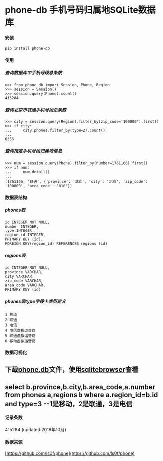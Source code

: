 # phone-db 手机号码归属地SQLite数据库

#### 安装
```
pip install phone-db
```

#### 使用
##### 查询数据库中手机号段总条数
```
>>> from phone_db import Session, Phone, Region
>>> session = Session()
>>> session.query(Phone).count()
415284
```

##### 查询北京市联通手机号段总条数
```
>>> city = session.query(Region).filter_by(zip_code='100000').first()
>>> if city:
...     city.phones.filter_by(type=2).count()
...
6355
```

##### 查询指定手机号段归属地信息
```
>>> num = session.query(Phone).filter_by(number=1761166).first()
>>> if num:
...     num.detail()
...
(1761166, '联通', {'province': '北京', 'city': '北京', 'zip_code': '100000', 'area_code': '010'})
```

#### 数据表结构

##### phones表
```
id INTEGER NOT NULL,
number INTEGER,
type INTEGER,
region_id INTEGER,
PRIMARY KEY (id),
FOREIGN KEY(region_id) REFERENCES regions (id)
```

##### regions表
```
id INTEGER NOT NULL,
province VARCHAR,
city VARCHAR,
zip_code VARCHAR,
area_code VARCHAR,
PRIMARY KEY (id)
```

##### phones表type字段卡类型定义
```
1 移动
2 联通
3 电信
4 电信虚拟运营商
5 联通虚拟运营商
6 移动虚拟运营商
```

#### 数据可视化
下载[phone.db](https://raw.githubusercontent.com/lalala223/phone-db/master/phone_db/phone.db)文件，使用[sqlitebrowser](https://github.com/sqlitebrowser/sqlitebrowser)查看
--------------------------
select b.province,b.city,b.area_code,a.number from phones a,regions b
where a.region_id=b.id
and type=3  --1是移动，2是联通，3是电信
----------------------------
#### 记录条数

415284 (updated:2018年10月)

#### 数据来源

[https://github.com/ls0f/phone](https://github.com/ls0f/phone)
